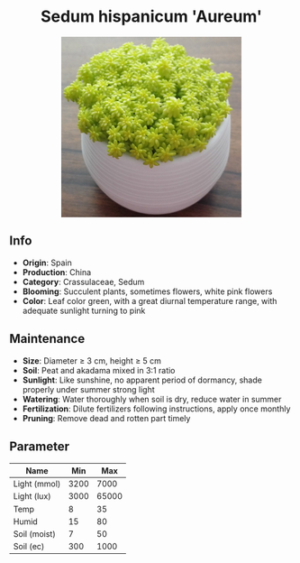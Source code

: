 <h1 align='center'>Sedum hispanicum 'Aureum'</h1>
<p align="center">
    <img 
        align='center'
        width='320'
        src="../images/sedum hispanicum aureum.png" 
        alt='Sedum hispanicum 'Aureum'' />
</p>

## Info

 - **Origin**: Spain
 - **Production**: China
 - **Category**: Crassulaceae, Sedum
 - **Blooming**: Succulent plants, sometimes flowers, white pink flowers
 - **Color**: Leaf color green, with a great diurnal temperature range, with adequate sunlight turning to pink

## Maintenance

 - **Size**: Diameter ≥ 3 cm, height ≥ 5 cm
 - **Soil**: Peat and akadama mixed in 3:1 ratio
 - **Sunlight**: Like sunshine, no apparent period of dormancy, shade properly under summer strong light
 - **Watering**: Water thoroughly when soil is dry, reduce water in summer
 - **Fertilization**: Dilute fertilizers following instructions, apply once monthly
 - **Pruning**: Remove dead and rotten part timely

## Parameter

| Name         | Min  | Max   |
|--------------|------|-------|
| Light (mmol) | 3200 | 7000  |
| Light (lux)  | 3000 | 65000 |
| Temp         | 8    | 35    |
| Humid        | 15   | 80    |
| Soil (moist) | 7   | 50    |
| Soil (ec)    | 300  | 1000  |